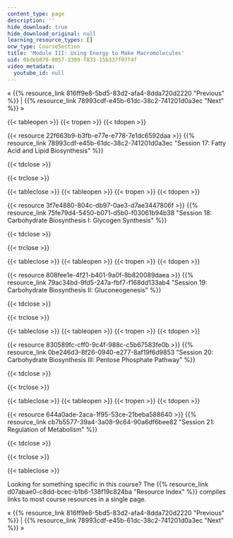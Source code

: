 ```yaml
---
content_type: page
description: ''
hide_download: true
hide_download_original: null
learning_resource_types: []
ocw_type: CourseSection
title: 'Module III: Using Energy to Make Macromolecules'
uid: 0bdeb870-0057-3309-f833-15b337f07f4f
video_metadata:
  youtube_id: null
---
```


« {{% resource_link 816ff9e8-5bd5-83d2-afa4-8dda720d2220 "Previous" %}} | {{% resource_link 78993cdf-e45b-61dc-38c2-741201d0a3ec "Next" %}} »

{{< tableopen >}}
{{< tropen >}}
{{< tdopen >}}


{{< resource 22f663b9-b3fb-e77e-e778-7e1dc6592daa >}} {{% resource_link 78993cdf-e45b-61dc-38c2-741201d0a3ec "Session 17: Fatty Acid and Lipid Biosynthesis" %}}


{{< tdclose >}}

{{< trclose >}}

{{< tableclose >}}
{{< tableopen >}}
{{< tropen >}}
{{< tdopen >}}


{{< resource 3f7e4880-804c-db97-0ae3-d7ae3447806f >}} {{% resource_link 75fe79d4-5450-b071-d5b0-f03061b94b38 "Session 18: Carbohydrate Biosynthesis I: Glycogen Synthesis" %}}


{{< tdclose >}}

{{< trclose >}}

{{< tableclose >}}
{{< tableopen >}}
{{< tropen >}}
{{< tdopen >}}


{{< resource 808fee1e-4f21-b401-9a0f-8b820089daea >}} {{% resource_link 79ac34bd-9fd5-247a-fbf7-f168dd133ab4 "Session 19: Carbohydrate Biosynthesis II: Gluconeogenesis" %}}


{{< tdclose >}}

{{< trclose >}}

{{< tableclose >}}
{{< tableopen >}}
{{< tropen >}}
{{< tdopen >}}


{{< resource 830589fc-cff0-9c4f-988c-c5b67583fe0b >}} {{% resource_link 0be246d3-8f26-0940-e277-8af19f6d9853 "Session 20: Carbohydrate Biosynthesis III: Pentose Phosphate Pathway" %}}


{{< tdclose >}}

{{< trclose >}}

{{< tableclose >}}
{{< tableopen >}}
{{< tropen >}}
{{< tdopen >}}


{{< resource 644a0ade-2aca-1f95-53ce-21beba588640 >}} {{% resource_link cb7b5577-39a4-3a08-9c64-90a6df6bee82 "Session 21: Regulation of Metabolism" %}}


{{< tdclose >}}

{{< trclose >}}

{{< tableclose >}}

Looking for something specific in this course? The {{% resource_link d07abae0-c8dd-bcec-b1b6-138f19c824ba "Resource Index" %}} compiles links to most course resources in a single page.

« {{% resource_link 816ff9e8-5bd5-83d2-afa4-8dda720d2220 "Previous" %}} | {{% resource_link 78993cdf-e45b-61dc-38c2-741201d0a3ec "Next" %}} »